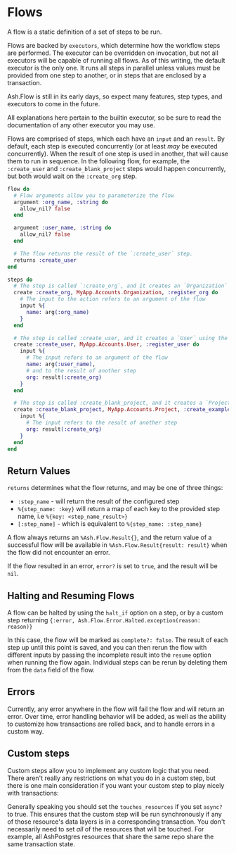 # Flows

A flow is a static definition of a set of steps to be run.

Flows are backed by `executors`, which determine how the workflow steps are performed.
The executor can be overridden on invocation, but not all executors will be capable of running all flows.
As of this writing, the default executor is the only one. It runs all steps in parallel unless values must be provided from one step to another, or in steps that are enclosed by a transaction.

Ash.Flow is still in its early days, so expect many features, step types, and executors to come in the future.

All explanations here pertain to the builtin executor, so be sure to read the documentation of any other executor you may use.

Flows are comprised of steps, which each have an `input` and an `result`. By default, each step is executed concurrently (or at least *may* be executed concurrently). When the result of one step is used in another, that will cause them to run in sequence. In the following flow, for example, the `:create_user` and `:create_blank_project` steps would happen concurrently, but both would wait on the `:create_org` step.


```elixir
flow do
  # Flow arguments allow you to parameterize the flow
  argument :org_name, :string do
    allow_nil? false
  end

  argument :user_name, :string do
    allow_nil? false
  end

  # The flow returns the result of the `:create_user` step.
  returns :create_user
end

steps do
  # The step is called `:create_org`, and it creates an `Organization` using the `register_org` action.
  create :create_org, MyApp.Accounts.Organization, :register_org do
    # The input to the action refers to an argument of the flow
    input %{
      name: arg(:org_name)
    }
  end

  # The step is called :create_user, and it creates a `User` using the `:register_user` action.
  create :create_user, MyApp.Accounts.User, :register_user do
    input %{
      # The input refers to an argument of the flow
      name: arg(:user_name),
      # and to the result of another step
      org: result(:create_org)
    }
  end

  # The step is called :create_blank_project, and it creates a `Project` using the `:create_example` action.
  create :create_blank_project, MyApp.Accounts.Project, :create_example do
    input %{
      # The input refers to the result of another step
      org: result(:create_org)
    }
  end
end
```

## Return Values

`returns` determines what the flow returns, and may be one of three things:

- `:step_name` - will return the result of the configured step
- `%{step_name: :key}` will return a map of each key to the provided step name, i.e `%{key: <step_name_result>}`
- `[:step_name]` - which is equivalent to `%{step_name: :step_name}`

A flow always returns an `%Ash.Flow.Result{}`, and the return value of a successful flow will be available in `%Ash.Flow.Result{result: result}` when the flow did not encounter an error.

If the flow resulted in an error, `error?` is set to `true`, and the result will be `nil`.

## Halting and Resuming Flows

A flow can be halted by using the `halt_if` option on a step, or by a custom step returning `{:error, Ash.Flow.Error.Halted.exception(reason: reason)}`

In this case, the flow will be marked as `complete?: false`. The result of each step up until this point is saved, and you can then rerun the flow with different inputs by passing the incomplete result into the `resume` option when running the flow again. Individual steps can be rerun by deleting them from the `data` field of the flow. 

## Errors

Currently, any error anywhere in the flow will fail the flow and will return an error. Over time, error handling behavior will be added, as well as the ability to customize how transactions are rolled back, and to handle errors in a custom way.

## Custom steps

Custom steps allow you to implement any custom logic that you need. There aren't really any restrictions on what you do in a custom step, but there is one main consideration if you want your custom step to play nicely with transactions:

Generally speaking you should set the `touches_resources` if you set `async?` to true.
This ensures that the custom step will be run synchronously if any of those resource's data
layers is in a corresponding transaction. You don't necessarily need to set *all* of the
resources that will be touched. For example, all AshPostgres resources that share the same
repo share the same transaction state.
